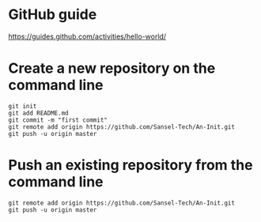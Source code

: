 # GitHub guide
https://guides.github.com/activities/hello-world/

# Create a new repository on the command line
```
git init
git add README.md
git commit -m "first commit"
git remote add origin https://github.com/Sansel-Tech/An-Init.git
git push -u origin master
```
# Push an existing repository from the command line
```
git remote add origin https://github.com/Sansel-Tech/An-Init.git
git push -u origin master
```
